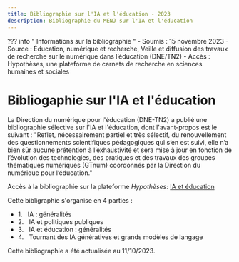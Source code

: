 ```yaml
---
title: Bibliographie sur l'IA et l'éducation - 2023
description: Bibliographie du MENJ sur l'IA et l'éducation
---
```

??? info " Informations sur la bibliographie "
    - Soumis : 15 novembre 2023
    - Source : Éducation, numérique et recherche, Veille et diffusion des travaux de recherche sur le numérique dans l’éducation (DNE/TN2)
    - Accès : Hypothèses, une plateforme de carnets de recherche en sciences humaines et sociales

# Bibliogaphie sur l'IA et l'éducation

La Direction du numérique pour l'éducation (DNE-TN2) a publié une bibliographie sélective sur l'IA et l'éducation, dont l'avant-propos est le suivant : 
"Reflet, nécessairement partiel et très sélectif, du renouvellement des questionnements scientifiques pédagogiques qui s’en est suivi, elle n’a bien sûr aucune prétention à l’exhaustivité et sera mise à jour en fonction de l’évolution des technologies, des pratiques et des travaux des groupes thématiques numériques (GTnum) coordonnés par la Direction du numérique pour l’éducation."

Accès à la bibliographie sur la plateforme *Hypothèses*: [IA et éducation](https://edunumrech.hypotheses.org/10113)

Cette bibligraphie s'organise en 4 parties :

- 1.   IA : généralités
- 2.   IA et politiques publiques
- 3.   IA et éducation : généralités
- 4.   Tournant des IA génératives et grands modèles de langage

Cette bibliographie a été actualisée au 11/10/2023.